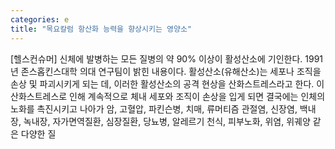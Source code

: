 ```yaml
---
categories: e
title: "목요칼럼 항산화 능력을 향상시키는 영양소"
---
```

[헬스컨슈머] 신체에 발병하는 모든 질병의 약 90% 이상이 활성산소에 기인한다. 1991년 존스홉킨스대학 의대 연구팀이 밝힌 내용이다. 활성산소(유해산소)는 세포나 조직을 손상 및 파괴시키게 되는 데, 이러한 활성산소의 공격 현상을 산화스트레스라고 한다. 이 산화스트레스로 인해 계속적으로 체내 세포와 조직이 손상을 입게 되면 결국에는 인체의 노화를 촉진시키고 나아가 암, 고혈압, 파킨슨병, 치매, 류머티즘 관절염, 신장염, 백내장, 녹내장, 자가면역질환, 심장질환, 당뇨병, 알레르기 천식, 피부노화, 위염, 위궤양 같은 다양한 질